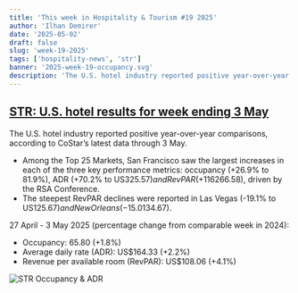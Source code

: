```yaml
---
title: 'This week in Hospitality & Tourism #19 2025'
author: 'Ilhan Demirer'
date: '2025-05-02'
draft: false
slug: 'week-19-2025'
tags: ['hospitality-news', 'str']
banner: '2025-week-19-occupancy.svg'
description: 'The U.S. hotel industry reported positive year-over-year comparisons, according to CoStar’s latest data through 3 May.'
---
```


## [STR: U.S. hotel results for week ending 3 May](https://str.com/press-release/us-hotel-results-week-ending-3-may)

The U.S. hotel industry reported positive year-over-year comparisons, according to CoStar’s latest data through 3 May.

- Among the Top 25 Markets, San Francisco saw the largest increases in each of the three key performance metrics: occupancy (+26.9% to 81.9%), ADR (+70.2% to US$325.57) and RevPAR (+116% to US$266.58), driven by the RSA Conference.
- The steepest RevPAR declines were reported in Las Vegas (-19.1% to US$125.67) and New Orleans (-15.0% to US$134.67).

27 April - 3 May 2025 (percentage change from comparable week in 2024):

- Occupancy: 65.80 (+1.8%)
- Average daily rate (ADR): US$164.33 (+2.2%)
- Revenue per available room (RevPAR): US$108.06 (+4.1%)

![STR Occupancy & ADR](/images/blogimages/2025-week-19-occupancy.svg)
